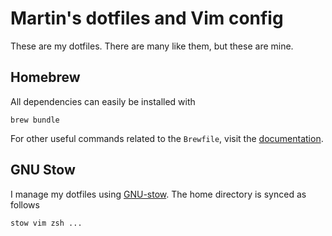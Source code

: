 # Martin's dotfiles and Vim config

These are my dotfiles. There are many like them, but these are mine.

## Homebrew

All dependencies can easily be installed with

```
brew bundle
```

For other useful commands related to the `Brewfile`, visit the
[documentation](https://github.com/Homebrew/homebrew-bundle).

## GNU Stow

I manage my dotfiles using [GNU-stow](https://www.gnu.org/software/stow/). The home directory is synced as follows

```
stow vim zsh ...
```
